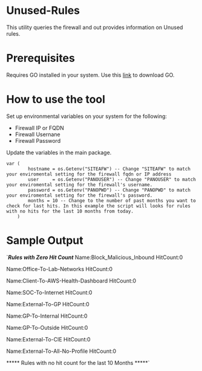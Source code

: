 # Unused-Rules

This utility queries the firewall and out provides information on Unused rules.

# Prerequisites
Requires GO installed in your system. Use this [link](https://go.dev/doc/install) to download GO.

# How to use the tool
Set up environmental variables on your system for the following:
* Firewall IP or FQDN
* Firewall Usernane
* Firewall Password

Update the variables in the main package.

```
var (
		hostname = os.Getenv("SITEAFW") -- Change "SITEAFW" to match your enviromental setting for the firewall fqdn or IP address
		user     = os.Getenv("PANOUSER") -- Change "PANOUSER" to match your enviromental setting for the firewall's username.
		password = os.Getenv("PANOPWD") -- Change "PANOPWD" to match your enviromental setting for the firewall's password.
		months = 10 -- Change to the number of past months you want to check for last hits. In this example the script will looks for rules with no hits for the last 10 months from today.
	)
```

# Sample Output
`*****Rules with Zero Hit Count*****
Name:Block_Malicious_Inbound HitCount:0

Name:Office-To-Lab-Networks HitCount:0

Name:Client-To-AWS-Health-Dashboard HitCount:0

Name:SOC-To-Internet HitCount:0

Name:External-To-GP HitCount:0

Name:GP-To-Internal HitCount:0

Name:GP-To-Outside HitCount:0

Name:External-To-CIE HitCount:0

Name:External-To-All-No-Profile HitCount:0

***** Rules with no hit count for the last 10 Months *****`
